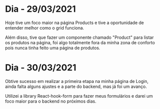 <h1>Dia - 29/03/2021</h1>
 
 Hoje tive um foco maior na página Products e tive a oportunidade de entender melhor como o grid funciona.

 Além disso, tive que fazer um componente chamado "Product" para listar os produtos na página, foi algo totalmente fora da minha zona de conforto pois nunca tinha feito uma página de produtos.
 
<h1>Dia - 30/03/2021</h1>

 Obtive sucesso em realizar a primeira etapa na minha página de Login, ainda falta alguns ajustes e a parte do backend, mas já foi um avanço.
 
 Utilizei a library React-hook-form para fazer meus formulários e darei um foco maior para o backend no próximos dias.

